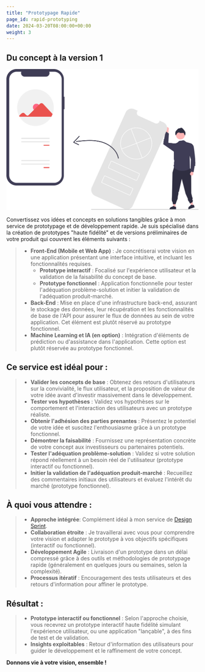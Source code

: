 ```yaml
---
title: "Prototypage Rapide"
page_id: rapid-prototyping
date: 2024-03-20T08:00:00+00:00
weight: 3
---
```


## Du concept à la version 1

![Rapid Prototyping](/images/illustrations/undraw_design_process_re_0dhf.svg)

<!--more-->

Convertissez vos idées et concepts en solutions tangibles grâce à mon service de prototypage et de développement rapide. Je suis spécialisé dans la création de prototypes "haute fidélité" et de versions préliminaires de votre produit qui couvrent les éléments suivants :

> - **Front-End (Mobile et Web App)** : Je concrétiserai votre vision en une application présentant une interface intuitive, et incluant les fonctionnalités requises.
>   - **Prototype interactif** : Focalisé sur l'expérience utilisateur et la validation de la faisabilité du concept de base.
>   - **Prototype fonctionnel** : Application fonctionnelle pour tester l'adéquation problème-solution et initier la validation de l'adéquation produit-marché.
> - **Back-End** : Mise en place d'une infrastructure back-end, assurant le stockage des données, leur récupération et les fonctionnalités de base de l'API pour assurer le flux de données au sein de votre application. Cet élément est plutôt réservé au prototype fonctionnel.
> - **Machine Learning et IA (en option)** : Intégration d'éléments de prédiction ou d'assistance dans l'application. Cette option est plutôt réservée au prototype fonctionnel.

## Ce service est idéal pour :

> - **Valider les concepts de base** : Obtenez des retours d'utilisateurs sur la convivialité, le flux utilisateur, et la proposition de valeur de votre idée avant d'investir massivement dans le développement.
> - **Tester vos hypothèses** : Validez vos hypothèses sur le comportement et l'interaction des utilisateurs avec un prototype réaliste.
> - **Obtenir l'adhésion des parties prenantes** : Présentez le potentiel de votre idée et suscitez l'enthousiasme grâce à un prototype fonctionnel.
> - **Démontrer la faisabilité** : Fournissez une représentation concrète de votre concept aux investisseurs ou partenaires potentiels.
> - **Tester l'adéquation problème-solution** : Validez si votre solution répond réellement à un besoin réel de l'utilisateur (prototype interactif ou fonctionnel).
> - **Initier la validation de l'adéquation produit-marché** : Recueillez des commentaires initiaux des utilisateurs et évaluez l'intérêt du marché (prototype fonctionnel).

## À quoi vous attendre :

> - **Approche intégrée**: Complément idéal à mon service de [Design Sprint](/services/design-sprint).
> - **Collaboration étroite** : Je travaillerai avec vous pour comprendre votre vision et adapter le prototype à vos objectifs spécifiques (interactif ou fonctionnel).
> - **Développement Agile** : Livraison d'un prototype dans un délai compressé grâce à des outils et méthodologies de prototypage rapide (généralement en quelques jours ou semaines, selon la complexité).
> - **Processus itératif** : Encouragement des tests utilisateurs et des retours d'information pour affiner le prototype.

## Résultat :

> - **Prototype interactif ou fonctionnel** : Selon l'approche choisie, vous recevrez un prototype interactif haute fidélité simulant l'expérience utilisateur, ou une application "lançable", à des fins de test et de validation.
> - **Insights exploitables** : Retour d'information des utilisateurs pour guider le développement et le raffinement de votre concept.

**Donnons vie à votre vision, ensemble !**
